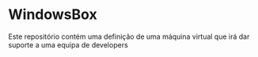 # WindowsBox
Este repositório contém uma definição de uma máquina virtual que irá dar suporte a uma equipa de developers
